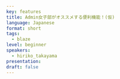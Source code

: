 ```yaml
---
key: features
title: Admin女子部がオススメする便利機能！(仮)
language: Japanese
format: short
tags:
  - blaze
level: beginner
speakers:
  - hiriko_takayama
presentation: 
draft: false
---
```

